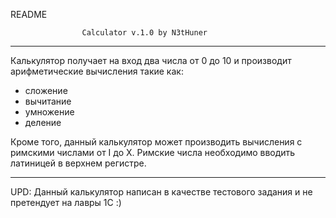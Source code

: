 README

                    Calculator v.1.0 by N3tHuner
-------------------------------------------------------------


<p>Калькулятор получает на вход два числа  от 0 до 10
и производит арифметические вычисления такие как:

- сложение
- вычитание
- умножение
- деление

Кроме того, данный калькулятор может производить
вычисления c римскими числами от I до X.
Римские числа необходимо вводить латиницей
в верхнем регистре.</p>


--------------------------------------------------------------
UPD: Данный калькулятор написан в качестве тестового
     задания и не претендует на лавры 1C :)
